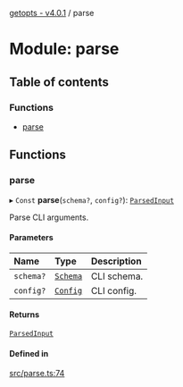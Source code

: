 [getopts - v4.0.1](../README.md) / parse

# Module: parse

## Table of contents

### Functions

- [parse](parse.md#parse)

## Functions

### parse

▸ `Const` **parse**(`schema?`, `config?`): [`ParsedInput`](../interfaces/interfaces_parsed_input.ParsedInput.md)

Parse CLI arguments.

#### Parameters

| Name      | Type                                                  | Description |
| :-------- | :---------------------------------------------------- | :---------- |
| `schema?` | [`Schema`](../interfaces/interfaces_schema.Schema.md) | CLI schema. |
| `config?` | [`Config`](../interfaces/interfaces_config.Config.md) | CLI config. |

#### Returns

[`ParsedInput`](../interfaces/interfaces_parsed_input.ParsedInput.md)

#### Defined in

[src/parse.ts:74](https://github.com/prasadrajandran/node-getopts/blob/6df82cf/src/parse.ts#L74)
